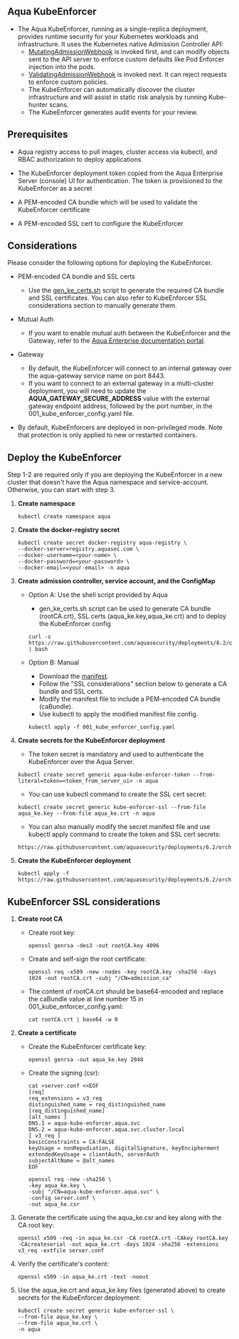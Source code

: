 ## Aqua KubeEnforcer

- The Aqua KubeEnforcer, running as a single-replica deployment, provides runtime security for your Kubernetes workloads and infrastructure. It uses the Kubernetes native Admission Controller API:
  - [MutatingAdmissionWebhook](https://kubernetes.io/docs/reference/access-authn-authz/admission-controllers/#mutatingadmissionwebhook) is invoked first, and can modify objects sent to the API server to enforce custom defaults like Pod Enforcer injection into the pods.
  - [ValidatingAdmissionWebhook](https://kubernetes.io/docs/reference/access-authn-authz/admission-controllers/#validatingadmissionwebhook) is invoked next. It can reject requests to enforce custom policies.
  - The KubeEnforcer can automatically discover the cluster infrastructure and will assist in static risk analysis by running Kube-hunter scans.
  - The KubeEnforcer generates audit events for your review.

## Prerequisites

- Aqua registry access to pull images, cluster access via kubectl, and RBAC authorization to deploy applications

- The KubeEnforcer deployment token copied from the Aqua Enterprise Server (console) UI for authentication. The token is provisioned to the KubeEnforcer as a secret

- A PEM-encoded CA bundle which will be used to validate the KubeEnforcer certificate

- A PEM-encoded SSL cert to configure the KubeEnforcer

## Considerations

Please consider the following options for deploying the KubeEnforcer.

- PEM-encoded CA bundle and SSL certs
  - Use the [gen_ke_certs.sh](https://github.com/aquasecurity/deployments/tree/5.3/orchestrators/kubernetes/manifests/aqua_csp_009_enforcer/kube_enforcer/gen_ke_certs.sh) script to generate the required CA bundle and SSL certificates. You can also refer to KubeEnforcer SSL considerations section to manually generate them.

- Mutual Auth
  - If you want to enable mutual auth between the KubeEnforcer and the Gateway, refer to the [Aqua Enterprise documentation portal](https://docs.aquasec.com/v5.3/).

- Gateway
  - By default, the KubeEnforcer will connect to an internal gateway over the aqua-gateway service name on port 8443.
  - If you want to connect to an external gateway in a multi-cluster deployment, you will need to update the **AQUA_GATEWAY_SECURE_ADDRESS** value with the external gateway endpoint address, followed by the port number, in the 001_kube_enforcer_config.yaml file.

- By default, KubeEnforcers are deployed in non-privileged mode. Note that protection is only applied to new or restarted containers.

## Deploy the KubeEnforcer

Step 1-2 are required only if you are deploying the KubeEnforcer in a new cluster that doesn't have the Aqua namespace and service-account. Otherwise, you can start with step 3.

1. **Create namespace**

   ```SHELL
   kubectl create namespace aqua
   ```

2. **Create the docker-registry secret**

   ```shell
   kubectl create secret docker-registry aqua-registry \
   --docker-server=registry.aquasec.com \
   --docker-username=<your-name> \
   --docker-password=<your-password> \
   --docker-email=<your-email> -n aqua
   ```

3. **Create admission controller, service account, and the ConfigMap**
   - Option A: Use the shell script provided by Aqua
        - gen_ke_certs.sh script can be used to generate CA bundle (rootCA.crt), SSL certs (aqua_ke.key,aqua_ke.crt) and to deploy the KubeEnforcer config
        
        ```shell
        curl -s https://raw.githubusercontent.com/aquasecurity/deployments/6.2/orchestrators/kubernetes/manifests/aqua_csp_009_enforcer/kube_enforcer/gen_ke_certs.sh | bash
        ```
   - Option B: Manual
        - Download the [manifest](https://raw.githubusercontent.com/aquasecurity/deployments/6.2/orchestrators/kubernetes/manifests/aqua_csp_009_enforcer/kube_enforcer/001_kube_enforcer_config.yaml).
        - Follow the "SSL considerations" section below to generate a CA bundle and SSL certs.
        - Modify the manifest file to include a PEM-encoded CA bundle (caBundle).
        - Use kubectl to apply the modified manifest file config.
        
        ```shell
        kubectl apply -f 001_kube_enforcer_config.yaml
        ```

4.  **Create secrets for the KubeEnforcer deployment** 

    * The token secret is mandatory and used to authenticate the KubeEnforcer over the Aqua Server.

    ```shell
    kubectl create secret generic aqua-kube-enforcer-token --from-literal=token=<token_from_server_ui> -n aqua
    ```
    * You can use kubectl command to create the SSL cert secret:
    
    ```shell
    kubectl create secret generic kube-enforcer-ssl --from-file aqua_ke.key --from-file aqua_ke.crt -n aqua
    ```

    * You can also manually modify the secret manifest file and use kubectl apply command to create the token and SSL cert secrets:

    ```shell
    https://raw.githubusercontent.com/aquasecurity/deployments/6.2/orchestrators/kubernetes/manifests/aqua_csp_009_enforcer/kube_enforcer/002_kube_enforcer_secrets.yaml
    ```

5. **Create the KubeEnforcer deployment**

   ```shell
   kubectl apply -f https://raw.githubusercontent.com/aquasecurity/deployments/6.2/orchestrators/kubernetes/manifests/aqua_csp_009_enforcer/kube_enforcer/003_kube_enforcer_deploy.yaml
   ```

## KubeEnforcer SSL considerations

1. **Create root CA**

   * Create root key:

     ```shell
     openssl genrsa -des3 -out rootCA.key 4096
     ```

   * Create and self-sign the root certificate:

     ```shell
     openssl req -x509 -new -nodes -key rootCA.key -sha256 -days 1024 -out rootCA.crt -subj "/CN=admission_ca"
     ```

   * The content of rootCA.crt should be base64-encoded and replace the caBundle value at line number 15 in 001_kube_enforcer_config.yaml:

     ```shell
     cat rootCA.crt | base64 -w 0
     ```

2. **Create a certificate**

   * Create the KubeEnforcer certificate key:

     ```shell
     openssl genrsa -out aqua_ke.key 2048
     ```

   * Create the signing (csr):

     ```shell
     cat >server.conf <<EOF
     [req]
     req_extensions = v3_req
     distinguished_name = req_distinguished_name
     [req_distinguished_name]
     [alt_names ]
     DNS.1 = aqua-kube-enforcer.aqua.svc
     DNS.2 = aqua-kube-enforcer.aqua.svc.cluster.local
     [ v3_req ]
     basicConstraints = CA:FALSE
     keyUsage = nonRepudiation, digitalSignature, keyEncipherment
     extendedKeyUsage = clientAuth, serverAuth
     subjectAltName = @alt_names
     EOF
     ```

     ```shell
     openssl req -new -sha256 \
     -key aqua_ke.key \
     -subj "/CN=aqua-kube-enforcer.aqua.svc" \
     -config server.conf \
     -out aqua_ke.csr
     ```

3. Generate the certificate using the aqua_ke.csr and key along with the CA root key:

   ```shell
   openssl x509 -req -in aqua_ke.csr -CA rootCA.crt -CAkey rootCA.key -CAcreateserial -out aqua_ke.crt -days 1024 -sha256 -extensions v3_req -extfile server.conf 
   ``` 

4. Verify the certificate's content:

   ```shell
   openssl x509 -in aqua_ke.crt -text -noout
   ```

5. Use the aqua_ke.crt and aqua_ke.key files (generated above) to create secrets for the KubeEnforcer deployment:

   ```shell
   kubectl create secret generic kube-enforcer-ssl \
   --from-file aqua_ke.key \
   --from-file aqua_ke.crt \
   -n aqua
   ```
